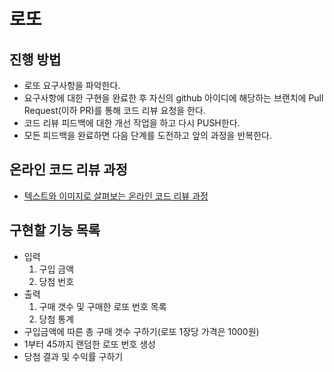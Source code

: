 # 로또

## 진행 방법

* 로또 요구사항을 파악한다.
* 요구사항에 대한 구현을 완료한 후 자신의 github 아이디에 해당하는 브랜치에 Pull Request(이하 PR)를 통해 코드 리뷰 요청을 한다.
* 코드 리뷰 피드백에 대한 개선 작업을 하고 다시 PUSH한다.
* 모든 피드백을 완료하면 다음 단계를 도전하고 앞의 과정을 반복한다.

## 온라인 코드 리뷰 과정

* [텍스트와 이미지로 살펴보는 온라인 코드 리뷰 과정](https://github.com/next-step/nextstep-docs/tree/master/codereview)

## 구현할 기능 목록

* 입력
    1. 구입 금액
    2. 당첨 번호
* 출력
    1. 구매 갯수 및 구매한 로또 번호 목록
    2. 당첨 통계
* 구입금액에 따른 총 구매 갯수 구하기(로또 1장당 가격은 1000원)
* 1부터 45까지 랜덤한 로또 번호 생성
* 당첨 결과 및 수익률 구하기